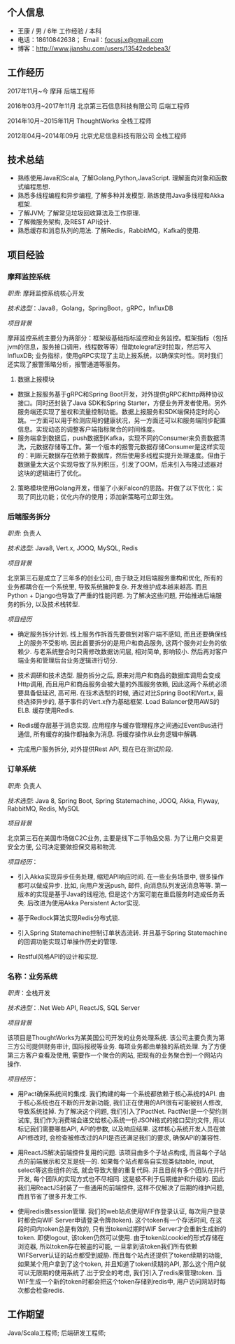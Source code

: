 ## 个人信息

- 王康 / 男 / 6年 工作经验 / 本科
- 电话：18610842638； Email：focusj.x@gmail.com
- 博客：http://www.jianshu.com/users/13542edebea3/

## 工作经历

2017年11月~今           摩拜                    后端工程师     

2016年03月~2017年11月   北京第三石信息科技有限公司  后端工程师

2014年10月~2015年11月   ThoughtWorks            全栈工程师

2012年04月~2014年09月   北京尤尼信息科技有限公司    全栈工程师

## 技术总结

- 熟练使用Java和Scala, 了解Golang,Python,JavaScript. 理解面向对象和函数式编程思想.
- 熟悉多线程编程和异步编程, 了解多种并发模型. 熟练使用Java多线程和Akka框架.
- 了解JVM; 了解常见垃圾回收算法及工作原理.
- 了解微服务架构, 及REST API设计.
- 熟悉缓存和消息队列的用法. 了解Redis，RabbitMQ，Kafka的使用.

## 项目经验

### 摩拜监控系统

*职责*: 摩拜监控系统核心开发

*技术选型*：Java8，Golang，SpringBoot，gRPC，InfluxDB

*项目背景*

摩拜监控系统主要分为两部分：框架级基础指标监控和业务监控。框架指标（包括jvm的信息，服务接口调用，线程数等等）借助telegraf定时拉取，然后写入InfluxDB; 业务指标，使用gRPC实现了主动上报系统，以确保实时性。同时我们还实现了报警策略分析，报警通道等服务。

1. 数据上报模块
- 数据上报服务基于gRPC和Spring Boot开发，对外提供gRPC和http两种协议接口。同时还封装了Java SDK和Spring Starter，方便业务开发者使用。另外服务端还实现了鉴权和流量控制功能。数据上报服务和SDK端保持定时的心跳。一方面可以用于检测应用的健康状况，另一方面还可以和服务端同步配置信息。实现动态的调整客户端指标聚合的时间维度。
- 服务端拿到数据后，push数据到Kafka，实现不同的Consumer来负责数据清洗，元数据存储等工作。第一个版本的报警元数据存储Consumer是这样实现的：判断元数据存在依赖于数据库，然后使用多线程实提升处理速度。但由于数据量太大这个实现导致了队列积压，引发了OOM，后来引入布隆过滤器对这块的逻辑进行了优化。
2. 策略模块使用Golang开发，借鉴了小米Falcon的思路。并做了以下优化：实现了同比功能；优化内存的使用；添加新策略可立即生效。

### 后端服务拆分

*职责*: 负责人

*技术选型*: Java8, Vert.x, JOOQ, MySQL, Redis

*项目背景*

北京第三石是成立了三年多的创业公司, 由于缺乏对后端服务重构和优化, 所有的业务都耦合在一个系统里, 导致系统臃肿复杂. 开发维护成本越来越高. 而且Python + Django也导致了严重的性能问题. 为了解决这些问题, 开始推进后端服务的拆分, 以及技术栈转型.

*项目经历*

- 确定服务拆分计划. 线上服务作拆首先要做到对客户端不感知, 而且还要确保线上的服务不受影响. 因此首要拆分的是用户和商品服务, 这两个服务对业务的依赖少. 与老系统整合时只需修改数据访问层, 相对简单, 影响较小. 然后再对客户端业务和管理后台业务逻辑进行切分.

- 技术调研和技术选型. 服务拆分之后, 原来对用户和商品的数据库调用会变成Http调用, 而且用户和商品服务会被大量的外围服务依赖, 因此这两个系统必须要具备低延迟, 高可用. 在技术选型的时候, 通过对比Spring Boot和Vert.x, 最终选择异步的, 基于事件的Vert.x作为基础框架. Load Balancer使用AWS的ELB. 缓存使用Redis.

- Redis缓存层基于消息实现. 应用程序与缓存管理程序之间通过EventBus进行通信, 所有缓存的操作都抽象为消息. 将缓存操作从业务逻辑中解耦.

- 完成用户服务拆分, 对外提供Rest API, 现在已在测试阶段.

### 订单系统

*职责*: 负责人

*技术选型*: Java 8, Spring Boot, Spring Statemachine, JOOQ, Akka, Flyway, RabbitMQ, Redis, MySQL

*项目背景*

北京第三石在美国市场做C2C业务, 主要是线下二手物品交易. 为了让用户交易更安全方便, 公司决定要做担保交易和物流.

*项目经历*：

- 引入Akka实现异步任务处理, 缩短API响应时间. 在一些业务场景中, 很多操作都可以做成异步. 比如, 向用户发送push, 邮件, 向消息队列发送消息等等. 第一版本的实现是基于Java的线程池, 但是这个方案可能在重启服务时造成任务丢失. 后改进为使用Akka Persistent Actor实现.

- 基于Redlock算法实现Redis分布式锁.

- 引入Spring Statemachine控制订单状态流转. 并且基于Spring Statemachine的回调功能实现订单操作历史的管理.

- Restful风格API的设计和实现.

### 名称：业务系统

*职责*：全栈开发

*技术选型*：.Net Web API, ReactJS, SQL Server

*项目背景*

该项目是ThoughtWorks为某美国公司开发的业务处理系统. 该公司主要负责为第三方公司提供财务审计, 国际报税等业务. 每项业务都由单独的系统处理. 为了方便第三方客户查看及使用, 需要作一个聚合的网站, 把现有的业务聚合到一个网站内操作.

*项目经历*：

- 用Pact确保系统间的集成. 我们构建的每一个系统都依赖于核心系统的API. 由于核心系统也在不断的开发新功能, 我们正在使用的API很有可能被别人修改, 导致系统挂掉. 为了解决这个问题, 我们引入了PactNet. PactNet是一个契约测试库, 我们作为消费端会递交给核心系统一份JSON格式的接口契约文件, 用以标记我们需要哪些API, API的参数, 以及响应结果. 这样核心系统开发人员在做API修改时, 会检查被修改过的API是否还满足我们的要求, 确保API的兼容性.

- 用ReactJS解决前端控件复用的问题. 该项目由多个子站点构成, 而且每个子站点的前端展示和交互是统一的. 如果每个站点都各自实现类似table, input, select等这些组件的话, 就会导致大量的重复代码. 并且目前有多个团队在并行开发, 每个团队的实现方式也不尽相同. 这是极不利于后期维护和升级的. 因此我们用ReactJS封装了一些通用的前端控件, 这样不仅解决了后期的维护问题,而且节省了很多开发工作.

- 使用redis做session管理. 我们的web站点使用WIF作登录认证, 每次用户登录时都会向WIF Server申请登录令牌(token). 这个token有一个存活时间, 在这段时间内token总是有效的, 只有当token过期时WIF Server才会重新生成新的token. 即使logout, 该token仍然可以使用. 由于token以cookie的形式存储在浏览器, 所以token存在被盗的可能, 一旦拿到该token我们所有依赖WIFServer认证的站点都受到威胁. 而且每个站点还提供了token续期的功能, 如果某个用户拿到了这个token, 并且知道了token续期的API, 那么这个用户就可以无限期的使用系统了.出于安全的考虑, 我们引入了redis来管理token. 当WIF生成一个新的token时都会把这个token存储到redis中, 用户访问网站时每次都会检查redis. 

## 工作期望

Java/Scala工程师; 后端研发工程师;